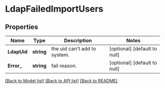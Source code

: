 # LdapFailedImportUsers

## Properties
Name | Type | Description | Notes
------------ | ------------- | ------------- | -------------
**LdapUid** | **string** | the uid can&#x27;t add to system. | [optional] [default to null]
**Error_** | **string** | fail reason. | [optional] [default to null]

[[Back to Model list]](../README.md#documentation-for-models) [[Back to API list]](../README.md#documentation-for-api-endpoints) [[Back to README]](../README.md)

